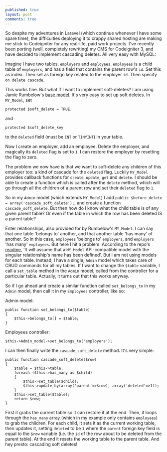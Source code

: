 ```yaml
---
published: true
layout: post
comments: true
---
```


So despite my adventures in Laravel (which continue whenever I have some spare time), the difficulties deploying it to crappy shared hosting are making me stick to Codeigniter for any real-life, paid work projects. I've recently been porting (well, completely rewriting) my CMS for Codeigniter 3, and have decided to implement cascading deletes. All very easy with MySQL:

Imagine I have two tables, `employers` and `employees`. `employees` is a child table of `employers`, and has a field that contains the parent row's `id`. Set this as index. Then set as foreign key related to the employer `id`. Then specify `on delete cascade`.

This works fine. But what if I want to implement soft-deletes? I am using Jamie Rumbelow's [base model](https://github.com/jamierumbelow/codeigniter-base-model). It's very easy to set up soft deletes. In `MY_Model`, set

```php?start_inline=true
protected $soft_delete = TRUE;
```

and

```php?start_inline=true
protected $soft_delete_key
```

to the `deleted` field (must be `INT` or `TINYINT`) in your table.

Now I create an employer, add an employee. Delete the employer, and magically its `deleted` flag is set to `1`. I can restore the employer by resetting the flag to zero.

The problem we now have is that we want to soft-delete any children of this employer too: a kind of cascade for the `deleted` flag. Luckily `MY_Model` provides callback functions for `create`, `update`, `get` and `delete`. I should be able to create a function which is called after the `delete` method, which will go through all the children of a parent row and set their `deleted` flag to `1`.

So in my `Admin` model (which extends `MY_Model`) I add `public $before_delete = array('cascade_soft_delete');`, and create a function `cascade_soft_delete`. But then how do I know what the child table is of any given parent table? Or even if the table in which the row has been deleted IS a parent table? 

Enter relationships, also provided for by Rumbelow's `MY_Model`. I can say that one table 'belongs to' another, and that another table 'has many' of another. So in this case, `employees` 'belongs to' `employers`, and `employers` 'has many' `employees`. But here I hit a problem. According to the repo's [readme](https://github.com/jamierumbelow/codeigniter-base-model/blob/master/README.md), 'It will assume that a `MY_Model` API-compatible model with the singular relationship's name has been defined'. But I am not using models for each table. Instead, I have a single, `Admin` model which takes care of CRUD commands for all my tables. If I want to change the `$table` variable, I call a `set_table` method in the `Admin` model, called from the controller for a particular table. Actually, it turns out that this works anyway.

So if I go ahead and create a similar function called `set_belongs_to` in my `Admin` model, then call it in my `Employees` controller, like so:

Admin model:

```php?start_inline=true
public function set_belongs_to($table)
{
    $this->belongs_to[] = $table;
}
```
	
Employees controller:

```php?start_inline=true
$this->Admin_model->set_belongs_to('employers');
```

I can then finally write the `cascade_soft_delete` method. It's very simple:

```php?start_inline=true
public function cascade_soft_delete($row)
{
    $table = $this->table;
    foreach ($this->has_many as $child)
    {
        $this->set_table($child);
        $this->update_by(array('parent'=>$row), array('deleted'=>1));
    }
    $this->set_table($table);
    return $row;
}
```
	
First it grabs the current table so it can restore it at the end. Then, it loops through the `has_many` array (which in my example only contains `employees`) to grab the children. For each child, it sets it as the current working table, then updates it, setting `deleted` to be `1` where the `parent` foreign key field is equal to the `$row` variable (i.e. the `id` of the row about to be deleted from the parent table). At the end it resets the working table to the parent table. And hey presto: cascading soft deletes!
